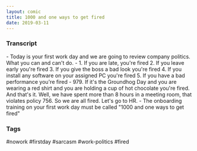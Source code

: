 ```yaml
---
layout: comic
title: 1000 and one ways to get fired
date: 2019-03-11
---
```


<h3>Transcript</h3>
<p>
    - Today is your first work day and we are going to review company politics. What you can and can't do.
    - 1. If you are late, you're fired 2. If you leave early you're fired 3. If you give the boss a bad look you're fired 4. If you install any software on your assigned PC you're fired 5. If you have a bad performance you're fired
    - 979. If it's the Groundhog Day and you are wearing a red shirt and you are holding a cup of hot chocolate you're fired. And that's it. Well, we have spent more than 8 hours in a meeting room, that violates policy 756. So we are all fired. Let's go to HR.
    - The onboarding training on your first work day must be called "1000 and one ways to get fired"
</p>

<h3>Tags</h3>
<p>#nowork #firstday #sarcasm #work-politics #fired</p>
